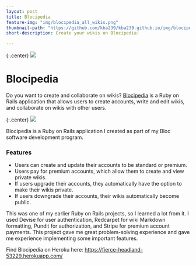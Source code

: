 ```yaml
---
layout: post
title: Blocipedia
feature-img: "img/blocipedia_all_wikis.png"
thumbnail-path: "https://github.com/kba239/kba239.github.io/img/blocipedia_all_wikis.png"
short-description: Create your wikis on Blocipedia!

---
```


{:.center}
![](https://github.com/kba239/kba239.github.io/img/blocipedia_all_wikis.png)




# Blocipedia
Do you want to create and collaborate on wikis? [Blocipedia](https://github.com/kba239/blocipedia) is a Ruby on Rails application that allows users to create accounts, write and edit wikis, and collaborate on wikis with other users.

{:.center}
![](https://github.com/kba239/kba239.github.io/img/blocipedia_view_wiki.png)

Blocipedia is a Ruby on Rails application I created as part of my Bloc software development program.

### Features
* Users can create and update their accounts to be standard or premium.
* Users pay for premium accounts, which allow them to create and view private wikis.
* If users upgrade their accounts, they automatically have the option to make their wikis private.
* If users downgrade their accounts, their wikis automatically become public.


This was one of my earlier Ruby on Rails projects, so I learned a lot from it. I used Devise for user authentication, Redcarpet for wiki Markdown formatting, Pundit for authorization, and Stripe for premium account payments. This project gave me great problem-solving experience and gave me experience implementing some important features.


Find Blocipedia on Heroku here: https://fierce-headland-53229.herokuapp.com/
